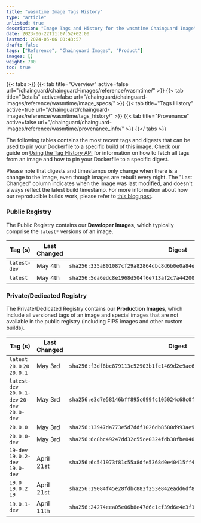 ```yaml
---
title: "wasmtime Image Tags History"
type: "article"
unlisted: true
description: "Image Tags and History for the wasmtime Chainguard Image"
date: 2023-06-22T11:07:52+02:00
lastmod: 2024-05-06 00:43:57
draft: false
tags: ["Reference", "Chainguard Images", "Product"]
images: []
weight: 700
toc: true
---
```


{{< tabs >}}
{{< tab title="Overview" active=false url="/chainguard/chainguard-images/reference/wasmtime/" >}}
{{< tab title="Details" active=false url="/chainguard/chainguard-images/reference/wasmtime/image_specs/" >}}
{{< tab title="Tags History" active=true url="/chainguard/chainguard-images/reference/wasmtime/tags_history/" >}}
{{< tab title="Provenance" active=false url="/chainguard/chainguard-images/reference/wasmtime/provenance_info/" >}}
{{</ tabs >}}

The following tables contains the most recent tags and digests that can be used to pin your Dockerfile to a specific build of this image. Check our guide on [Using the Tag History API](/chainguard/chainguard-images/using-the-tag-history-api/) for information on how to fetch all tags from an image and how to pin your Dockerfile to a specific digest.

Please note that digests and timestamps only change when there is a change to the image, even though images are rebuilt every night. The "Last Changed" column indicates when the image was last modified, and doesn't always reflect the latest build timestamp. For more information about how our reproducible builds work, please refer to [this blog post](https://www.chainguard.dev/unchained/reproducing-chainguards-reproducible-image-builds).

### Public Registry
The Public Registry contains our **Developer Images**, which typically comprise the `latest*` versions of an image.

| Tag (s)       | Last Changed | Digest                                                                    |
|---------------|--------------|---------------------------------------------------------------------------|
|  `latest-dev` | May 4th      | `sha256:335a801087cf29a82864dbc8d6b0e0a84eb1f5b9c9d2540263c4dd81f999724b` |
|  `latest`     | May 4th      | `sha256:5da6edc8e1968d504f6e713af2c7a44200324fc4b241ff936b9854977fbbc7ee` |


### Private/Dedicated Registry
The Private/Dedicated Registry contains our **Production Images**, which include all versioned tags of an image and special images that are not available in the public registry (including FIPS images and other custom builds).

| Tag (s)                                        | Last Changed | Digest                                                                    |
|------------------------------------------------|--------------|---------------------------------------------------------------------------|
|  `latest` `20.0` `20` `20.0.1`                 | May 3rd      | `sha256:f3df8bc879113c52903b1fc1469d2e9ae67adea1bb622d968121449c5349cd0c` |
|  `latest-dev` `20.0.1-dev` `20-dev` `20.0-dev` | May 3rd      | `sha256:e3d7e58146bff895c099fc105024c68c0f62cd6ff613ede2144a5d064d3c885e` |
|  `20.0.0`                                      | May 3rd      | `sha256:13947da773e5d7ddf1026db8580d993ae9c6f1b85edda5d509bbc0e65e000b87` |
|  `20.0.0-dev`                                  | May 3rd      | `sha256:6c8bc49247dd32c55ce0324fdb38fbe04035eb005fee188eb3491f973907e611` |
|  `19-dev` `19.0.2-dev` `19.0-dev`              | April 21st   | `sha256:6c541973f81c55a8dfe5368d0e40415ff474bd5ee103a96d12ddff8aa8e65559` |
|  `19.0` `19.0.2` `19`                          | April 21st   | `sha256:19084f45e28fdbc883f253e842eadd6df8ce3e5926ac38e096de824a3ff09ac7` |
|  `19.0.1-dev`                                  | April 11th   | `sha256:24274eea05e06b8e47d6c1cf39d6e4e3f158873c1e845dfc283a946b3bbc8e4f` |

